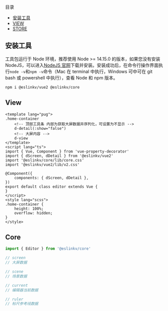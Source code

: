 <!-- START doctoc generated TOC please keep comment here to allow auto update -->
<!-- DON'T EDIT THIS SECTION, INSTEAD RE-RUN doctoc TO UPDATE -->
<div class="help-menu pos-f">目录</div>

-   [安装工具](#%E5%AE%89%E8%A3%85%E5%B7%A5%E5%85%B7)
-   [VIEW](#view)
-   [STORE](#store)

<!-- END doctoc generated TOC please keep comment here to allow auto update -->

## 安装工具

工具包运行于 Node 环境，推荐使用 Node >= 14.15.0 的版本，如果您没有安装 NodeJS，可以进入[NodeJS 官网](https://nodejs.org/)下载并安装。安装成功后，在命令行操作界面执行`node -v`和`npm -v`命令（Mac 在 terminal 中执行，Windows 可中可在 git bash 或 powershell 中执行），查看 Node 和 npm 版本。

```
npm i @eslinkv/vue2 @eslinkv/core
```

## View

```
<template lang="pug">
.home-container
	<!-- 顶部工具条 内部为获取大屏数据并序列化，可设置为不显示 -->
	d-detail(:show="false")
	<!-- 大屏内容 -->
	d-view
</template>
<script lang="ts">
import { Vue, Component } from 'vue-property-decorator'
import { dScreen, dDetail } from '@eslinkv/vue2'
import '@eslinkv/core/lib/core.css'
import '@eslinkv/vue2/lib/v2.css'

@Component({
	components: { dScreen, dDetail },
})
export default class editor extends Vue {
}
</script>
<style lang="scss">
.home-container {
	height: 100%;
	overflow: hidden;
}
</style>
```

## Core

```javascript
import { Editor } from '@eslinkv/core'

// screen
// 大屏数据

// scene
// 场景数据

// current
// 编辑器当前数据

// ruler
// 标尺参考线数据
```
